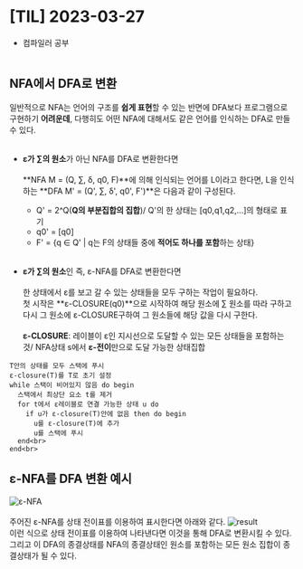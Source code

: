 # [TIL] 2023-03-27
- 컴파일러 공부<br><br>

## NFA에서 DFA로 변환
일반적으로 NFA는 언어의 구조를 **쉽게 표현**할 수 있는 반면에 DFA보다 프로그램으로 구현하기 **어려운데**, 다행히도 어떤 NFA에 대해서도 같은 언어를 인식하는 DFA로 만들 수 있다.<br><br>

- **ε가 ∑의 원소**가 아닌 NFA를 DFA로 변환한다면<br><br>
**NFA M = (Q, ∑, δ, q0, F)**에 의해 인식되는 언어를 L이라고 한다면, L을 인식하는 **DFA M' = (Q', ∑, δ', q0', F')**은 다음과 같이 구성된다.
  - Q' = 2^Q(**Q의 부분집합의 집합**)/ Q'의 한 상태는 [q0,q1,q2,...]의 형태로 표기
  - q0' = [q0]
  - F' = {q ∈ Q' | q는 F의 상태들 중에 **적어도 하나를 포함**하는 상태}<br><br>

-  **ε가 ∑의 원소**인 즉, ε-NFA를 DFA로 변환한다면<br><br>
한 상태에서 ε를 보고 갈 수 있는 상태들을 모두 구하는 작업이 필요하다.<br>
첫 시작은 **ε-CLOSURE(q0)**으로 시작하여 해당 원소에 ∑ 원소를 따라 구하고 다시 그 원소에 ε-CLOSURE구하여 그 원소들에 해당 값을 다시 구한다.<br><br>
**ε-CLOSURE**: 레이블이 ε인 지시선으로 도달할 수 있는 모든 상태들을 포함하는 것/ NFA상태 s에서 **ε-전이**만으로 도달 가능한 상태집합<br>
```
T안의 상태를 모두 스택에 푸시
ε-closure(T)를 T로 초기 설정
while 스택이 비어있지 않음 do begin
  스택에서 최상단 요소 t를 제거
  for t에서 ε레이블로 연결 가능한 상태 u do
    if u가 ε-closure(T)안에 없음 then do begin
      u를 ε-closure(T)에 추가
      u를 스택에 푸시
  end<br>
end<br>
```
## ε-NFA를 DFA 변환 예시
![ε-NFA](https://img1.daumcdn.net/thumb/R1280x0/?scode=mtistory2&fname=https%3A%2F%2Fblog.kakaocdn.net%2Fdn%2Fbh8Cfz%2Fbtq9yM04WZM%2FxXmvrr76lQfEcOKIKNX581%2Fimg.png)<br><br>
주어진 ε-NFA를 상태 전이표를 이용하여 표시한다면 아래와 같다.
![result](https://img1.daumcdn.net/thumb/R1280x0/?scode=mtistory2&fname=https%3A%2F%2Fblog.kakaocdn.net%2Fdn%2Ferc0Lh%2Fbtq9E4TcHAt%2FHwogdhVbK0w2HjacMKNiOK%2Fimg.png)<br>
이런 식으로 상태 전이표를 이용하여 나타낸다면 이것을 통해 DFA로 변환시킬 수 있다. 그리고 이 DFA의 종결상태를 NFA의 종결상태인 원소를 포함하는 모든 원소 집합이 종결상태가 될 수 있다.







